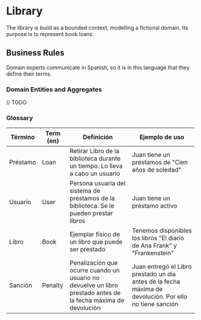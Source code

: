 # Library

The library is build as a bounded context, modelling a fictional domain. Its purpose is to represent book loans.

## Business Rules

Domain experts communicate in Spanish, so it is in this language that they define their terms.

### Domain Entities and Aggregates

// TODO

### Glossary

| Término  | Term (en) | Definición                                                                                                     | Ejemplo de uso                                                                                          |
|----------|-----------|----------------------------------------------------------------------------------------------------------------|---------------------------------------------------------------------------------------------------------|
| Préstamo | Loan      | Retirar Libro de la biblioteca durante un tiempo. Lo lleva a cabo un usuario                                   | Juan tiene un préstamos de "Cien años de soledad"                                                       |
| Usuario  | User      | Persona usuaria del sistema de préstamos de la biblioteca. Se le pueden prestar libros                         | Juan tiene un préstamo activo                                                                           |
| Libro    | Book      | Ejemplar físico de un libro que puede ser prestado                                                             | Tenemos disponibles los libros "El diario de Ana Frank" y "Frankenstein"                                |
| Sanción  | Penalty   | Penalización que ocurre cuando un usuario no devuelve un libro prestado antes de la fecha máxima de devolución | Juan entregó el Libro prestado un día antes de la fecha máxima de devolución. Por ello no tiene sanción |
